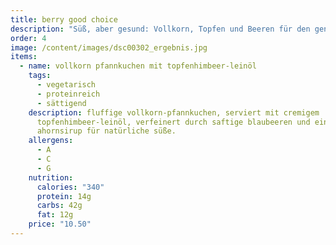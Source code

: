 ```yaml
---
title: berry good choice
description: "Süß, aber gesund: Vollkorn, Topfen und Beeren für den genussvollen Brunchmoment ohne Reue."
order: 4
image: /content/images/dsc00302_ergebnis.jpg
items:
  - name: vollkorn pfannkuchen mit topfenhimbeer-leinöl
    tags:
      - vegetarisch
      - proteinreich
      - sättigend
    description: fluffige vollkorn-pfannkuchen, serviert mit cremigem
      topfenhimbeer-leinöl, verfeinert durch saftige blaubeeren und einem hauch
      ahornsirup für natürliche süße.
    allergens:
      - A
      - C
      - G
    nutrition:
      calories: "340"
      protein: 14g
      carbs: 42g
      fat: 12g
    price: "10.50"
---
```

